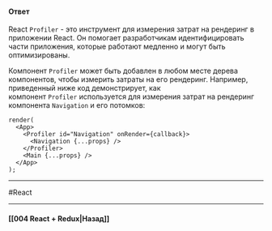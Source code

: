#### Ответ

React `Profiler` - это инструмент для измерения затрат на рендеринг в приложении React. Он помогает разработчикам идентифицировать части приложения, которые работают медленно и могут быть оптимизированы.

Компонент `Profiler` может быть добавлен в любом месте дерева компонентов, чтобы измерить затраты на его рендеринг. Например, приведенный ниже код демонстрирует, как компонент `Profiler` используется для измерения затрат на рендеринг компонента `Navigation` и его потомков:

```
render(
  <App>
    <Profiler id="Navigation" onRender={callback}>
      <Navigation {...props} />
    </Profiler>
    <Main {...props} />
  </App>
);
```

____
#React

____

#### [[004 React + Redux|Назад]]